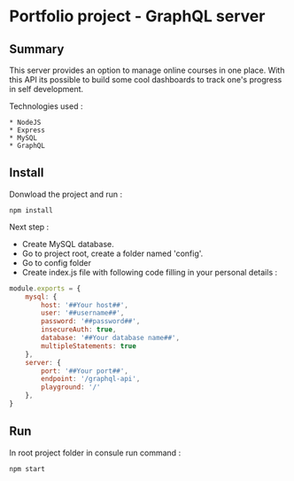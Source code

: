 # Portfolio project - GraphQL server 

## Summary

This server provides an option to manage online courses in one place. 
With this API its possible to build some cool dashboards to track one's progress in self development.


Technologies used :

    * NodeJS
    * Express
    * MySQL
    * GraphQL

## Install

Donwload the project and run : 
```
npm install
```
Next step :
* Create MySQL database. 
* Go to project root, create a folder named 'config'.
* Go to config folder 
* Create index.js file with following code filling in your personal details : 

```javascript
module.exports = {
    mysql: {
        host: '##Your host##',
        user: '##username##',
        password: '##password##',
        insecureAuth: true,
        database: '##Your database name##',
        multipleStatements: true
    },
    server: {
        port: '##Your port##',
        endpoint: '/graphql-api',
        playground: '/'
    },
}
```

## Run
In root project folder in consule run command :
```
npm start
```

